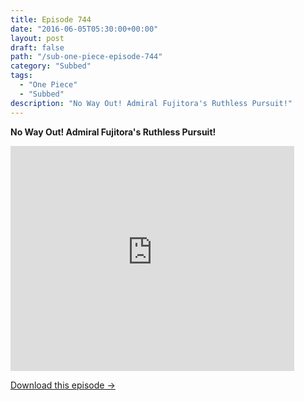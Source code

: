 ```yaml
---
title: Episode 744
date: "2016-06-05T05:30:00+00:00"
layout: post
draft: false
path: "/sub-one-piece-episode-744"
category: "Subbed"
tags:
  - "One Piece"
  - "Subbed"
description: "No Way Out! Admiral Fujitora's Ruthless Pursuit!"
---
```


**No Way Out! Admiral Fujitora's Ruthless Pursuit!**

<iframe width="640" height="360" src="https://www.rapidvideo.com/e/G6FRPGP421" frameborder="0" marginwidth=0 marginheight=0 scrolling=no allowfullscreen style="max-width:90%;"></iframe>

<a href="http://ouo.io/qs/eCodkFEQ?s=https://www.rapidvideo.com/d/G6FRPGP421" class="styled_a">Download this episode →</a>

